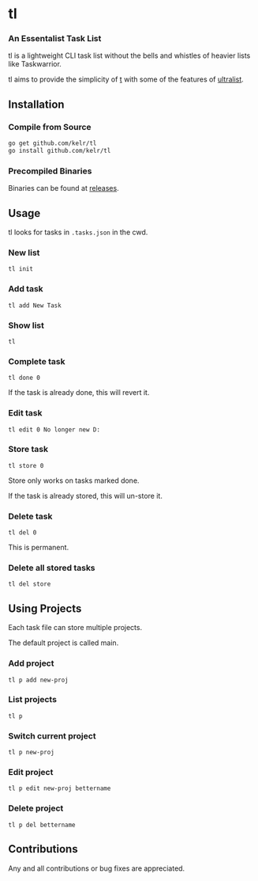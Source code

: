 # tl

### An Essentalist Task List

tl is a lightweight CLI task list without the bells and whistles of heavier lists like Taskwarrior.

tl aims to provide the simplicity of [t][tlink] with some of the features of [ultralist][ultralink]. 

[tlink]: https://github.com/sjl/t
[ultralink]: https://github.com/ultralist/ultralist

## Installation

### Compile from Source
```bash
go get github.com/kelr/tl
go install github.com/kelr/tl
```

### Precompiled Binaries
Binaries can be found at [releases][rel].

[rel]: https://github.com/kelr/tl/releases

## Usage
tl looks for tasks in `.tasks.json` in the cwd.

### New list
```tl init```

### Add task
```tl add New Task```

### Show list
```tl```

### Complete task
```tl done 0```

If the task is already done, this will revert it.

### Edit task
```tl edit 0 No longer new D:```


### Store task
```tl store 0```

Store only works on tasks marked done.

If the task is already stored, this will un-store it.

### Delete task
```tl del 0```

This is permanent.

### Delete all stored tasks
```tl del store```


## Using Projects
Each task file can store multiple projects.

The default project is called main.

### Add project
```tl p add new-proj```

### List projects
```tl p```

### Switch current project
```tl p new-proj```

### Edit project 
```tl p edit new-proj bettername```

### Delete project
```tl p del bettername```



## Contributions
Any and all contributions or bug fixes are appreciated.
